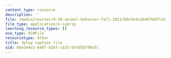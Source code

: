 ```yaml
---
content_type: resource
description: ''
file: /media/courses/9-20-animal-behavior-fall-2013/66e3e4a16407bd5fcb33b97d58799afc_472226.srt
file_type: application/x-subrip
learning_resource_types: []
ocw_type: OCWFile
resourcetype: Other
title: 3play caption file
uid: 66e3e4a1-6407-bd5f-cb33-b97d58799afc
---
```

